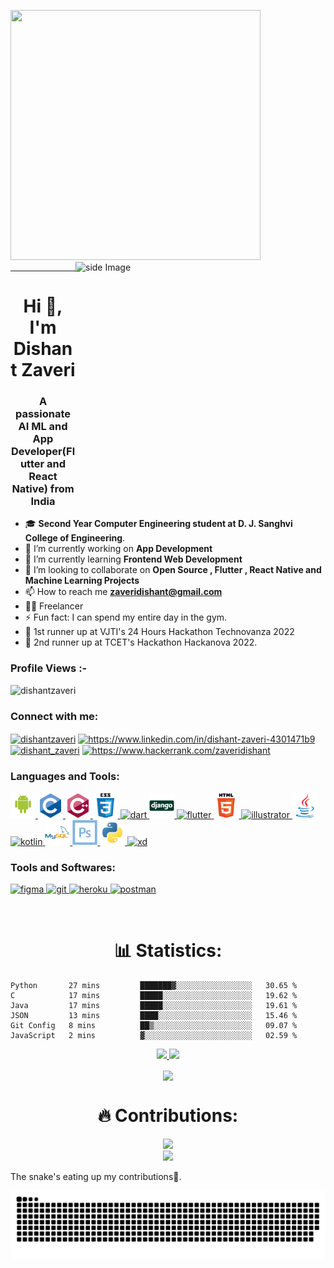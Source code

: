 <p>
 <img src="https://github.com/Adam-pw/Adam-pw/blob/main/animation_500_kxa883sd.gif" width="400" height="400"/>
<img src="https://github.com/kumarjeetray/kumarjeetray/blob/main/life_balance.gif" alt="side Image" align="right" width="400" height="400" />
</p>
<hr>
<p>

<h1 align="center">Hi 👋, I'm Dishant Zaveri</h1>
<h3 align="center">A passionate AI ML and App Developer(Flutter and React Native) from India</h3>

- 🎓 **Second Year Computer Engineering student at D. J. Sanghvi College of Engineering**.
- 🔭 I’m currently working on **App Development**
- 🌱 I’m currently learning **Frontend Web Development**
- 👯 I’m looking to collaborate on **Open Source , Flutter , React Native and Machine Learning Projects**
- 📫 How to reach me **zaveridishant@gmail.com**
- 👨‍💻 Freelancer
- ⚡ Fun fact: I can spend my entire day in the gym.
- 🥇 1st runner up at VJTI's 24 Hours Hackathon Technovanza 2022
- 🥇 2nd runner up at TCET's Hackathon Hackanova 2022.
 
<p align="right"> <h3>Profile Views :-</h3> <img src="https://komarev.com/ghpvc/?username=dishantzaveri&label=Profile%20views&color=0e75b6&style=flat"
    alt="dishantzaveri" /> 
</p>
<h3 align="left">Connect with me:</h3>
<p align="left">
<a href="https://twitter.com/dishantzaveri" target="blank"><img align="center" src="https://raw.githubusercontent.com/rahuldkjain/github-profile-readme-generator/master/src/images/icons/Social/twitter.svg" alt="dishantzaveri" height="30" width="40" /></a>
<a href="https://linkedin.com/in/dishant-zaveri-4301471b9" target="https://www.linkedin.com/in/dishant-zaveri-4301471b9/"><img align="center" src="https://raw.githubusercontent.com/rahuldkjain/github-profile-readme-generator/master/src/images/icons/Social/linked-in-alt.svg" alt="https://www.linkedin.com/in/dishant-zaveri-4301471b9" height="30" width="40" /></a>
<a href="https://instagram.com/dishant_zaveri" target="blank"><img align="center" src="https://raw.githubusercontent.com/rahuldkjain/github-profile-readme-generator/master/src/images/icons/Social/instagram.svg" alt="dishant_zaveri" height="30" width="40" /></a>
<a href="https://www.hackerrank.com/https://www.hackerrank.com/zaveridishant" target="blank"><img align="center" src="https://raw.githubusercontent.com/rahuldkjain/github-profile-readme-generator/master/src/images/icons/Social/hackerrank.svg" alt="https://www.hackerrank.com/zaveridishant" height="30" width="40" /></a>
</p>

<h3 align="left">Languages and Tools:</h3>
<p align="left"> <a href="https://developer.android.com" target="_blank"> <img src="https://raw.githubusercontent.com/devicons/devicon/master/icons/android/android-original-wordmark.svg" alt="android" width="40" height="40"/> </a> <a href="https://www.cprogramming.com/" target="_blank"> <img src="https://raw.githubusercontent.com/devicons/devicon/master/icons/c/c-original.svg" alt="c" width="40" height="40"/> </a> <a href="https://www.w3schools.com/cpp/" target="_blank"> <img src="https://raw.githubusercontent.com/devicons/devicon/master/icons/cplusplus/cplusplus-original.svg" alt="cplusplus" width="40" height="40"/> </a> <a href="https://www.w3schools.com/css/" target="_blank"> <img src="https://raw.githubusercontent.com/devicons/devicon/master/icons/css3/css3-original-wordmark.svg" alt="css3" width="40" height="40"/> </a> <a href="https://dart.dev" target="_blank"> <img src="https://www.vectorlogo.zone/logos/dartlang/dartlang-icon.svg" alt="dart" width="40" height="40"/> </a> <a href="https://www.djangoproject.com/" target="_blank"> <img src="https://raw.githubusercontent.com/devicons/devicon/master/icons/django/django-original.svg" alt="django" width="40" height="40"/> </a> <a href="https://flutter.dev" target="_blank"> <img src="https://www.vectorlogo.zone/logos/flutterio/flutterio-icon.svg" alt="flutter" width="40" height="40"/> </a> <a href="https://www.w3.org/html/" target="_blank"> <img src="https://raw.githubusercontent.com/devicons/devicon/master/icons/html5/html5-original-wordmark.svg" alt="html5" width="40" height="40"/> </a> <a href="https://www.adobe.com/in/products/illustrator.html" target="_blank"> <img src="https://www.vectorlogo.zone/logos/adobe_illustrator/adobe_illustrator-icon.svg" alt="illustrator" width="40" height="40"/> </a> <a href="https://www.java.com" target="_blank"> <img src="https://raw.githubusercontent.com/devicons/devicon/master/icons/java/java-original.svg" alt="java" width="40" height="40"/> </a> <a href="https://kotlinlang.org" target="_blank"> <img src="https://www.vectorlogo.zone/logos/kotlinlang/kotlinlang-icon.svg" alt="kotlin" width="40" height="40"/> </a> <a href="https://www.mysql.com/" target="_blank"> <img src="https://raw.githubusercontent.com/devicons/devicon/master/icons/mysql/mysql-original-wordmark.svg" alt="mysql" width="40" height="40"/> </a> <a href="https://www.photoshop.com/en" target="_blank"> <img src="https://raw.githubusercontent.com/devicons/devicon/master/icons/photoshop/photoshop-line.svg" alt="photoshop" width="40" height="40"/> </a> <a href="https://www.python.org" target="_blank"> <img src="https://raw.githubusercontent.com/devicons/devicon/master/icons/python/python-original.svg" alt="python" width="40" height="40"/> </a> <a href="https://www.adobe.com/products/xd.html" target="_blank"> <img src="https://cdn.worldvectorlogo.com/logos/adobe-xd.svg" alt="xd" width="40" height="40"/> </a> </p>

<h3  align="left">Tools and Softwares:</h3>
<p align="left">
  <a href="https://www.figma.com/" target="_blank" rel="noreferrer"> <img src="https://www.vectorlogo.zone/logos/figma/figma-icon.svg" alt="figma" width="40" height="40"/> </a> 
  <a href="https://git-scm.com/" target="_blank" rel="noreferrer"> <img src="https://www.vectorlogo.zone/logos/git-scm/git-scm-icon.svg" alt="git" width="40" height="40"/> </a> 
  <a href="https://heroku.com" target="_blank" rel="noreferrer"> <img src="https://www.vectorlogo.zone/logos/heroku/heroku-icon.svg" alt="heroku" width="40" height="40"/> </a> 
  <a href="https://postman.com" target="_blank" rel="noreferrer"> <img src="https://www.vectorlogo.zone/logos/getpostman/getpostman-icon.svg" alt="postman" width="40" height="40"/> </a> 
</p>
</p>
<br>

<h1 align="center"> 📊 Statistics: </h1>

<!--START_SECTION:waka-->

```text
Python       27 mins         ███████▓░░░░░░░░░░░░░░░░░   30.65 %
C            17 mins         █████░░░░░░░░░░░░░░░░░░░░   19.62 %
Java         17 mins         █████░░░░░░░░░░░░░░░░░░░░   19.61 %
JSON         13 mins         ████░░░░░░░░░░░░░░░░░░░░░   15.46 %
Git Config   8 mins          ██▒░░░░░░░░░░░░░░░░░░░░░░   09.07 %
JavaScript   2 mins          ▓░░░░░░░░░░░░░░░░░░░░░░░░   02.59 %
```

<!--END_SECTION:waka-->

<p align="center">
  <a href="https://github.com/dishantzaveri/github-readme-stats">
    <img src="https://github-readme-stats.vercel.app/api?username=dishantzaveri&show_icons=true&bg_color=0d1117&text_color=40cfcd&border_color=444" height="165">
  </a>
  <a href="https://github.com/dishantzaveri/github-readme-stats">
    <img src="https://github-readme-stats.vercel.app/api/top-langs/?username=dishantzaveri&layout=compact&bg_color=0d1117&text_color=40cfcd&border_color=444"  height="165">
  </a>
<div align="center">
  <img src="https://github-profile-trophy.vercel.app/?username=dishantzaveri&column=6&theme=onedark" align="center"/>
</div>

<h1 align="center"> 🔥 Contributions: </h1>
<p align="center">
 <a href="https://git.io/streak-stats" align="middle">
    <img src="http://github-readme-streak-stats.herokuapp.com?user=dishantzaveri&theme=react&background=0d1117&border=666">
  </a>
  <br>
  <a href="https://github.com/dishantzaveri/github-readme-activity-graph">
    <img src="https://activity-graph.herokuapp.com/graph?username=dishantzaveri&theme=react-dark&hide_border=true">
  </a>
</p>


The snake's eating up my contributions🐍.
<p align="center">
  <img  src="https://raw.githubusercontent.com/Elanza-48/Elanza-48/main/resources/img/github-contribution-grid-snake.svg"
    alt="example" />
</p>
<br>

<p align="left"> <a href="https://twitter.com/" target="blank"><img
      src="https://img.shields.io/twitter/follow/?logo=twitter&style=for-the-badge&theme=nightowl" alt="" /></a> </p>
